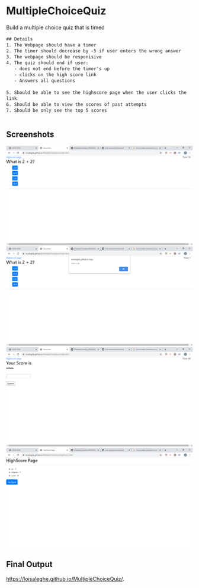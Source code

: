# MultipleChoiceQuiz
Build a multiple choice quiz that is timed 

```
## Details 
1. The Webpage should have a timer 
2. The timer should decrease by -5 if user enters the wrong answer 
3. The webpage should be responisive 
4. The quiz should end if user: 
   - does not end before the timer's up
   - clicks on the high score link 
   - Answers all questions
   
5. Should be able to see the highscore page when the user clicks the link
6. Should be able to view the scores of past attempts 
7. Should be only see the top 5 scores 


```
## Screenshots

![The screenshot of one of the prompts](screenshot1.png)
![The screenshot of one of the prompts](screenshot2.png)
![The screenshot of one of the prompts](Screenshot3.png)
![The screenshot of one of the prompts](screenshot4.png)

## Final Output
https://loisaleghe.github.io/MultipleChoiceQuiz/.

